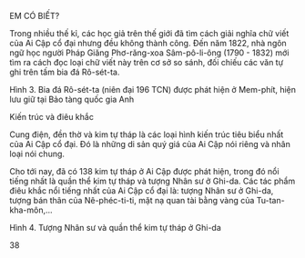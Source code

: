 EM CÓ BIẾT?

Trong nhiều thế kỉ, các học giả trên thế giới đã tìm cách giải nghĩa chữ viết của Ai Cập cổ đại nhưng đều không thành công. Đến năm 1822, nhà ngôn ngữ học người Pháp Giăng Phơ-răng-xoa Sâm-pô-li-ông (1790 - 1832) mới tìm ra cách đọc loại chữ viết này trên cơ sở so sánh, đối chiếu các văn tự ghi trên tấm bia đá Rô-sét-ta.

Hình 3. Bia đá Rô-sét-ta (niên đại 196 TCN) được phát hiện ở Mem-phít, hiện lưu giữ tại Bảo tàng quốc gia Anh

Kiến trúc và điêu khắc

Cung điện, đền thờ và kim tự tháp là các loại hình kiến trúc tiêu biểu nhất của Ai Cập cổ đại. Đó là những di sản quý giá của Ai Cập nói riêng và nhân loại nói chung.

Cho tới nay, đã có 138 kim tự tháp ở Ai Cập được phát hiện, trong đó nổi tiếng nhất là quần thể kim tự tháp và tượng Nhân sư ở Ghi-da. Các tác phẩm điêu khắc nổi tiếng nhất của Ai Cập cổ đại là: tượng Nhân sư ở Ghi-da, tượng bán thân của Nê-phéc-ti-ti, mặt nạ quan tài bằng vàng của Tu-tan-kha-môn,...

Hình 4. Tượng Nhân sư và quần thể kim tự tháp ở Ghi-da

38